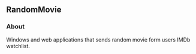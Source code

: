 ## RandomMovie
### About
Windows and web applications that sends random movie form users IMDb watchlist.
